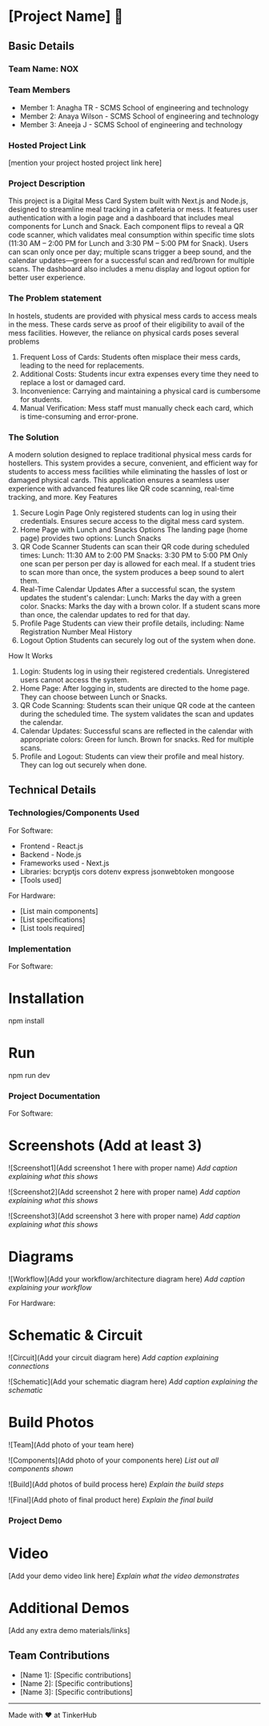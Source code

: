 # [Project Name] 🎯


## Basic Details
### Team Name: NOX


### Team Members
- Member 1: Anagha TR - SCMS School of engineering and technology
- Member 2: Anaya Wilson - SCMS School of engineering and technology
- Member 3: Aneeja J - SCMS School of engineering and technology

### Hosted Project Link
[mention your project hosted project link here]

### Project Description
This project is a Digital Mess Card System built with Next.js and Node.js, designed to streamline meal tracking in a cafeteria or mess. It features user authentication with a login page and a dashboard that includes meal components for Lunch and Snack. Each component flips to reveal a QR code scanner, which validates meal consumption within specific time slots (11:30 AM – 2:00 PM for Lunch and 3:30 PM – 5:00 PM for Snack). Users can scan only once per day; multiple scans trigger a beep sound, and the calendar updates—green for a successful scan and red/brown for multiple scans. The dashboard also includes a menu display and logout option for better user experience.

### The Problem statement
In hostels, students are provided with physical mess cards to access meals in the mess. These cards serve as proof of their eligibility to avail of the mess facilities. However, the reliance on physical cards poses several problems 
1. Frequent Loss of Cards: Students often misplace their mess cards, leading to the need for replacements.
2. Additional Costs: Students incur extra expenses every time they need to replace a lost or damaged card.
3. Inconvenience: Carrying and maintaining a physical card is cumbersome for students.
4. Manual Verification: Mess staff must manually check each card, which is time-consuming and error-prone.

### The Solution
A modern solution designed to replace traditional physical mess cards for hostellers. This system provides a secure, convenient, and efficient way for students to access mess facilities while eliminating the hassles of lost or damaged physical cards. This application ensures a seamless user experience with advanced features like QR code scanning, real-time tracking, and more.
Key Features
1. Secure Login Page
Only registered students can log in using their credentials.
Ensures secure access to the digital mess card system.
2. Home Page with Lunch and Snacks Options
The landing page (home page) provides two options:
Lunch
Snacks
3. QR Code Scanner
Students can scan their QR code during scheduled times:
Lunch: 11:30 AM to 2:00 PM
Snacks: 3:30 PM to 5:00 PM
Only one scan per person per day is allowed for each meal.
If a student tries to scan more than once, the system produces a beep sound to alert them.
4. Real-Time Calendar Updates
After a successful scan, the system updates the student's calendar:
Lunch: Marks the day with a green color.
Snacks: Marks the day with a brown color.
If a student scans more than once, the calendar updates to red for that day.
5. Profile Page
Students can view their profile details, including:
Name
Registration Number
Meal History
6. Logout Option
Students can securely log out of the system when done.

How It Works
1. Login:
Students log in using their registered credentials.
Unregistered users cannot access the system.
2. Home Page:
After logging in, students are directed to the home page.
They can choose between Lunch or Snacks.
3. QR Code Scanning:
Students scan their unique QR code at the canteen during the scheduled time.
The system validates the scan and updates the calendar.
4. Calendar Updates:
Successful scans are reflected in the calendar with appropriate colors:
Green for lunch.
Brown for snacks.
Red for multiple scans.
5. Profile and Logout:
Students can view their profile and meal history.
They can log out securely when done.

## Technical Details
### Technologies/Components Used
For Software:
- Frontend - React.js
- Backend - Node.js
- Frameworks used - Next.js
- Libraries:
    bcryptjs
    cors 
    dotenv 
    express
    jsonwebtoken
    mongoose
- [Tools used]

For Hardware:
- [List main components]
- [List specifications]
- [List tools required]

### Implementation
For Software:
# Installation
npm install

# Run
npm run dev

### Project Documentation
For Software:

# Screenshots (Add at least 3)
![Screenshot1](Add screenshot 1 here with proper name)
*Add caption explaining what this shows*

![Screenshot2](Add screenshot 2 here with proper name)
*Add caption explaining what this shows*

![Screenshot3](Add screenshot 3 here with proper name)
*Add caption explaining what this shows*

# Diagrams
![Workflow](Add your workflow/architecture diagram here)
*Add caption explaining your workflow*

For Hardware:

# Schematic & Circuit
![Circuit](Add your circuit diagram here)
*Add caption explaining connections*

![Schematic](Add your schematic diagram here)
*Add caption explaining the schematic*

# Build Photos
![Team](Add photo of your team here)


![Components](Add photo of your components here)
*List out all components shown*

![Build](Add photos of build process here)
*Explain the build steps*

![Final](Add photo of final product here)
*Explain the final build*

### Project Demo
# Video
[Add your demo video link here]
*Explain what the video demonstrates*

# Additional Demos
[Add any extra demo materials/links]

## Team Contributions
- [Name 1]: [Specific contributions]
- [Name 2]: [Specific contributions]
- [Name 3]: [Specific contributions]

---
Made with ❤️ at TinkerHub

